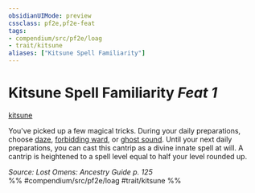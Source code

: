```yaml
---
obsidianUIMode: preview
cssclass: pf2e,pf2e-feat
tags:
- compendium/src/pf2e/loag
- trait/kitsune
aliases: ["Kitsune Spell Familiarity"]
---
```

# Kitsune Spell Familiarity  *Feat 1*  
[kitsune](rules/traits/kitsune-loag.md)  


You've picked up a few magical tricks. During your daily preparations, choose [daze](compendium/spells/daze.md), [forbidding ward](compendium/spells/forbidding-ward.md), or [ghost sound](compendium/spells/ghost-sound.md). Until your next daily preparations, you can cast this cantrip as a divine innate spell at will. A cantrip is heightened to a spell level equal to half your level rounded up.

*Source: Lost Omens: Ancestry Guide p. 125*  
%% #compendium/src/pf2e/loag #trait/kitsune %%